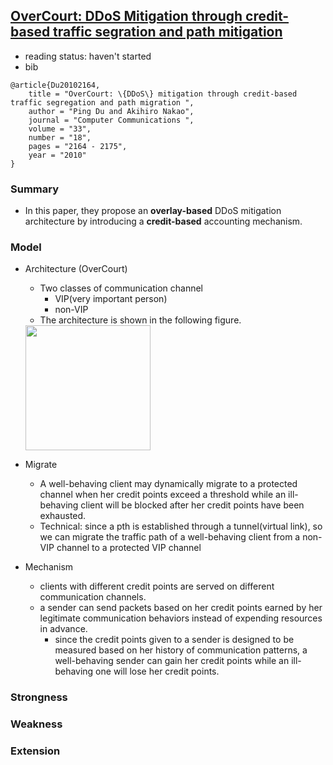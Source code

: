 [OverCourt: DDoS Mitigation through credit-based traffic segration and path mitigation](http://www.sciencedirect.com/science/article/pii/S0140366410004251)
---

- reading status: haven't started
- bib
```
@article{Du20102164,
    title = "OverCourt: \{DDoS\} mitigation through credit-based traffic segregation and path migration ",
    author = "Ping Du and Akihiro Nakao",
    journal = "Computer Communications ",
    volume = "33",
    number = "18",
    pages = "2164 - 2175",
    year = "2010"
}
```

### Summary
- In this paper, they propose an **overlay-based** DDoS mitigation architecture by introducing a **credit-based** accounting mechanism.

### Model
- Architecture (OverCourt)
    - Two classes of communication channel
        - VIP(very important person)
        - non-VIP 
    - The architecture is shown in the following figure.
    <img src="https://github.com/hxwang/Security-Summary/blob/master/figs/OverCourt-arch.PNG" width="200px" height="200px" />
    
    
- Migrate
    - A well-behaving client may dynamically migrate to a protected channel when her credit points exceed a threshold while an ill-behaving client will be blocked after her credit points have been exhausted. 
    - Technical: since a pth is established through a tunnel(virtual link), so we can migrate the traffic path of a well-behaving client from a non-VIP channel to a protected VIP channel

- Mechanism
    - clients with different credit points are served on different communication channels. 
    - a sender can send packets based on her credit points earned by her legitimate communication behaviors instead of expending resources in advance.
        - since the credit points given to a sender is designed to be measured based on her history of communication patterns, a well-behaving sender can gain her credit points while an ill-behaving one will lose her credit points. 
    

### Strongness

### Weakness

### Extension
